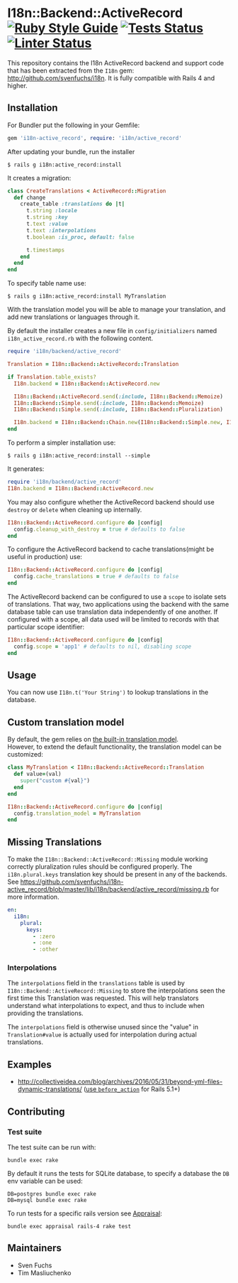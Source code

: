 # I18n::Backend::ActiveRecord [![Ruby Style Guide](https://img.shields.io/badge/code_style-rubocop-brightgreen.svg)](https://github.com/rubocop/rubocop) [![Tests Status](https://github.com/svenfuchs/i18n-active_record/actions/workflows/test.yml/badge.svg)](https://github.com/svenfuchs/i18n-active_record/actions) [![Linter Status](https://github.com/svenfuchs/i18n-active_record/actions/workflows/linter.yml/badge.svg)](https://github.com/svenfuchs/i18n-active_record/actions)

This repository contains the I18n ActiveRecord backend and support code that has been extracted from the `I18n` gem: http://github.com/svenfuchs/i18n.
It is fully compatible with Rails 4 and higher.

## Installation

For Bundler put the following in your Gemfile:

```ruby
gem 'i18n-active_record', require: 'i18n/active_record'
```

After updating your bundle, run the installer

    $ rails g i18n:active_record:install

It creates a migration:

```ruby
class CreateTranslations < ActiveRecord::Migration
  def change
    create_table :translations do |t|
      t.string :locale
      t.string :key
      t.text :value
      t.text :interpolations
      t.boolean :is_proc, default: false

      t.timestamps
    end
  end
end
```

To specify table name use:

    $ rails g i18n:active_record:install MyTranslation

With the translation model you will be able to manage your translation, and add new translations or languages through
it.

By default the installer creates a new file in `config/initializers` named `i18n_active_record.rb` with the following content.

```ruby
require 'i18n/backend/active_record'

Translation = I18n::Backend::ActiveRecord::Translation

if Translation.table_exists?
  I18n.backend = I18n::Backend::ActiveRecord.new

  I18n::Backend::ActiveRecord.send(:include, I18n::Backend::Memoize)
  I18n::Backend::Simple.send(:include, I18n::Backend::Memoize)
  I18n::Backend::Simple.send(:include, I18n::Backend::Pluralization)

  I18n.backend = I18n::Backend::Chain.new(I18n::Backend::Simple.new, I18n.backend)
end
```

To perform a simpler installation use:

    $ rails g i18n:active_record:install --simple

It generates:

```ruby
require 'i18n/backend/active_record'
I18n.backend = I18n::Backend::ActiveRecord.new
```

You may also configure whether the ActiveRecord backend should use `destroy` or `delete` when cleaning up internally.

```ruby
I18n::Backend::ActiveRecord.configure do |config|
  config.cleanup_with_destroy = true # defaults to false
end
```

To configure the ActiveRecord backend to cache translations(might be useful in production) use:

```ruby
I18n::Backend::ActiveRecord.configure do |config|
  config.cache_translations = true # defaults to false
end
```

The ActiveRecord backend can be configured to use a `scope` to isolate sets of translations. That way, two applications
using the backend with the same database table can use translation data independently of one another.
If configured with a scope, all data used will be limited to records with that particular scope identifier:

```ruby
I18n::Backend::ActiveRecord.configure do |config|
  config.scope = 'app1' # defaults to nil, disabling scope
end
```

## Usage

You can now use `I18n.t('Your String')` to lookup translations in the database.

## Custom translation model

By default, the gem relies on [the built-in translation model](https://github.com/svenfuchs/i18n-active_record/blob/master/lib/i18n/backend/active_record/translation.rb).  
However, to extend the default functionality, the translation model can be customized:

```ruby
class MyTranslation < I18n::Backend::ActiveRecord::Translation
  def value=(val)
    super("custom #{val}")
  end
end

I18n::Backend::ActiveRecord.configure do |config|
  config.translation_model = MyTranslation
end
```

## Missing Translations

To make the `I18n::Backend::ActiveRecord::Missing` module working correctly pluralization rules should be configured properly.
The `i18n.plural.keys` translation key should be present in any of the backends.
See https://github.com/svenfuchs/i18n-active_record/blob/master/lib/i18n/backend/active_record/missing.rb for more information.

```yaml
en:
  i18n:
    plural:
      keys:
        - :zero
        - :one
        - :other
```

### Interpolations

The `interpolations` field in the `translations` table is used by `I18n::Backend::ActiveRecord::Missing` to store the interpolations seen the first time this Translation was requested.  This will help translators understand what interpolations to expect, and thus to include when providing the translations.

The `interpolations` field is otherwise unused since the "value" in `Translation#value` is actually used for interpolation during actual translations.

## Examples

* http://collectiveidea.com/blog/archives/2016/05/31/beyond-yml-files-dynamic-translations/ ([use `before_action`](https://github.com/svenfuchs/i18n-active_record/issues/138) for Rails 5.1+)

## Contributing

### Test suite

The test suite can be run with:

    bundle exec rake

By default it runs the tests for SQLite database, to specify a database the `DB` env variable can be used:

    DB=postgres bundle exec rake
    DB=mysql bundle exec rake

To run tests for a specific rails version see [Appraisal](https://github.com/thoughtbot/appraisal):

    bundle exec appraisal rails-4 rake test

## Maintainers

* Sven Fuchs
* Tim Masliuchenko
